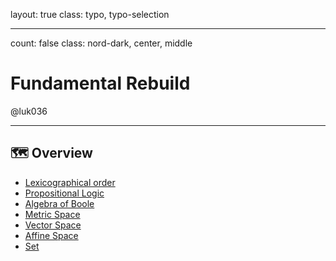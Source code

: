 layout: true
class: typo, typo-selection

---

count: false
class: nord-dark, center, middle

# Fundamental Rebuild

@luk036

---

## 🗺️ Overview

- [Lexicographical order](lexi_order.html)
- [Propositional Logic](logic.html)
- [Algebra of Boole](boole.html)
- [Metric Space](metric_space.html)
- [Vector Space](vector_space.html)
- [Affine Space](affine_space.html)
- [Set](set.html)
